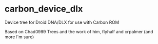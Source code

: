 carbon_device_dlx
=================

Device tree for Droid DNA/DLX for use with Carbon ROM

Based on Chad0989 Trees and the work of him, flyhalf and crpalmer (and more I'm sure)
